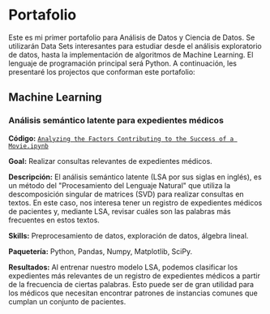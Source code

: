 # Portafolio

Este es mi primer portafolio para Análisis de Datos y Ciencia de Datos. Se utilizarán Data Sets interesantes para estudiar desde el análisis exploratorio de datos, hasta la implementación de algoritmos de Machine Learning. El lenguaje de programación principal será Python. A continuación, les presentaré los projectos que conforman este portafolio:

## Machine Learning

### Análisis semántico latente para expedientes médicos 
**Código:** [`Analyzing the Factors Contributing to the Success of a Movie.ipynb`](https://github.com/tiannaparris/PortfolioProjects/blob/main/Analyzing%20the%20Factors%20Contributing%20to%20the%20Success%20of%20a%20Movie.ipynb)

**Goal:** Realizar consultas relevantes de expedientes médicos.

**Descripción:** El análisis semántico latente (LSA por sus siglas en inglés), es un método del "Procesamiento del Lenguaje Natural" que utiliza la descomposición singular de matrices
(SVD) para realizar consultas en textos. En este caso, nos interesa tener un registro de expedientes médicos de pacientes y, mediante LSA, revisar cuáles son las palabras más frecuentes en estos textos. 

**Skills:** Preprocesamiento de datos, exploración de datos, álgebra lineal. 

**Paquetería:** Python, Pandas, Numpy, Matplotlib, SciPy.

**Resultados:** Al entrenar nuestro modelo LSA, podemos clasificar los expedientes más relevantes de un registro de expedientes médicos a partir de la frecuencia de ciertas palabras.
Esto puede ser de gran utilidad para los médicos que necesitan encontrar patrones de instancias comunes que cumplan un conjunto de pacientes. 


